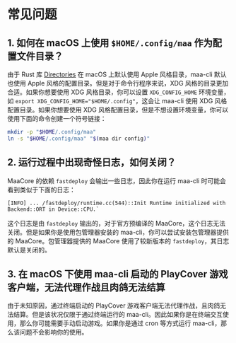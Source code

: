 # 常见问题

## 1. 如何在 macOS 上使用 `$HOME/.config/maa` 作为配置文件目录？

由于 Rust 库 [Directories](https://github.com/dirs-dev/directories-rs/) 在 macOS 上默认使用 Apple 风格目录，maa-cli 默认也使用 Apple 风格的配置目录。但是对于命令行程序来说，XDG 风格的目录更加合适。如果你想要使用 XDG 风格目录，你可以设置 `XDG_CONFIG_HOME` 环境变量，如 `export XDG_CONFIG_HOME="$HOME/.config"`，这会让 maa-cli 使用 XDG 风格配置目录。如果你想要使用 XDG 风格配置目录，但是不想设置环境变量，你可以使用下面的命令创建一个符号链接：

```bash
mkdir -p "$HOME/.config/maa"
ln -s "$HOME/.config/maa" "$(maa dir config)"
```

## 2. 运行过程中出现奇怪日志，如何关闭？

MaaCore 的依赖 `fastdeploy` 会输出一些日志，因此你在运行 maa-cli 时可能会看到类似于下面的日志：

```plaintext
[INFO] ... /fastdeploy/runtime.cc(544)::Init Runtime initialized with Backend::ORT in Device::CPU.`
```

这个日志是由 `fastdeploy` 输出的，对于官方预编译的 MaaCore，这个日志无法关闭。但是如果你是使用包管理器安装的 maa-cli，你可以尝试安装包管理器提供的 MaaCore。包管理器提供的 MaaCore 使用了较新版本的 `fastdeploy`，其日志默认是关闭的。

## 3. 在 macOS 下使用 maa-cli 启动的 PlayCover 游戏客户端，无法代理作战且肉鸽无法结算

由于未知原因，通过终端启动的 PlayCover 游戏客户端无法代理作战，且肉鸽无法结算。但是该状况仅限于通过终端运行的 maa-cli。因此如果你是在终端交互使用，那么你可能需要手动启动游戏。如果你是通过 cron 等方式运行 maa-cli，那么该问题不会影响你的使用。

